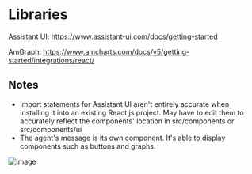 # Libraries
Assistant UI: https://www.assistant-ui.com/docs/getting-started 

AmGraph: https://www.amcharts.com/docs/v5/getting-started/integrations/react/

## Notes
- Import statements for Assistant UI aren't entirely accurate when installing it into an existing React.js project. May have to edit them to accurately reflect the components' location in src/components or src/components/ui
- The agent's message is its own component. It's able to display components such as buttons and graphs.

![image](https://github.com/user-attachments/assets/e04b4c71-a39e-4684-a4c7-412de28d615d)

